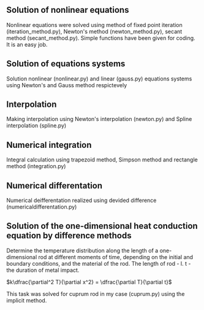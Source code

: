 
## Solution of nonlinear equations
Nonlinear equations were solved using method of fixed point iteration (iteration_method.py), Newton's method (newton_method.py), secant method (secant_method.py). Simple functions have been given for coding. It is an easy job.

## Solution of equations systems
Solution nonlinear (nonlinear.py) and linear (gauss.py) equations systems using Newton's and Gauss method respictevely

## Interpolation
Making interpolation using Newton's interpolation (newton.py) and Spline interpolation (spline.py)

## Numerical integration
Integral calculation using trapezoid method, Simpson method and rectangle method (integration.py)

## Numerical differentation
Numerical deifferentation realized using devided difference (numericaldifferentation.py)

## Solution of the one-dimensional heat conduction equation by difference methods
Determine the temperature distribution along the length of a one-dimensional rod at different moments of time, depending on the initial and boundary conditions, and the material of the rod.
The length of rod - l. t - the duration of metal impact.

$k\dfrac{\partial^2 T}{\partial x^2} = \dfrac{\partial T}{\partial t}$

This task was solved for cuprum rod in my case (cuprum.py) using the implicit method. 

